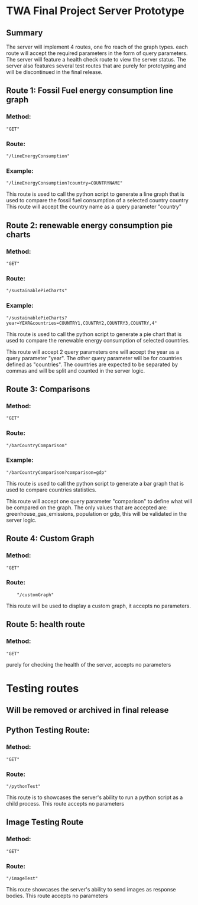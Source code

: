 # TWA Final Project Server Prototype

## Summary 
The server will implement 4 routes, one fro reach of the graph types. each route will accept the required parameters in the form of query parameters. The server will feature a health check route to view the server status. The server also features several test routes that are purely for prototyping and will be discontinued in the final release.

## Route 1: Fossil Fuel energy consumption line graph
### Method:
    "GET"
### Route:
    "/lineEnergyConsumption"
### Example:
    "/lineEnergyConsumption?country=COUNTRYNAME"
This route is used to call the python script to generate a line graph that is used to compare the fossil fuel consumption of a selected country country 
This route will accept the country name as a query parameter "country"
## Route 2: renewable energy consumption pie charts
### Method:
    "GET"
### Route:
    "/sustainablePieCharts"
### Example:
    "/sustainablePieCharts?year=YEAR&countries=COUNTRY1,COUNTRY2,COUNTRY3,COUNTRY,4"

This route is used to call the python script to generate a pie chart that is used to compare the renewable energy consumption of selected countries.

This route will accept 2 query parameters one will accept the year as a query parameter "year". The other query parameter will be for countries defined as "countries". The countries are expected to be separated by commas and will be split and counted in the server logic.
## Route 3: Comparisons
### Method:
    "GET"
### Route:
    "/barCountryComparison"
### Example:
    "/barCountryComparison?comparison=gdp"
This route is used to call the python script to generate a bar graph that is used to compare countries statistics.

This route will accept one query parameter "comparison" to define what will be compared on the graph. The only values that are accepted are:  greenhouse_gas_emissions, population or gdp, this will be validated in the server logic.
## Route 4: Custom Graph
### Method:
    "GET"
### Route:
        "/customGraph"
This route will be used to display a custom graph, it accepts no parameters.
## Route 5: health route
### Method:
    "GET"
purely for checking the health of the server, accepts no parameters

# Testing routes
## Will be removed or archived in final release

## Python Testing Route:
### Method:
    "GET"
### Route:
    "/pythonTest"
This route is to showcases the server's ability to run a python script as a child process. This route accepts no parameters

## Image Testing Route
### Method:
    "GET"
### Route:
    "/imageTest"
This route showcases the server's ability to send images as response bodies. This route accepts no parameters